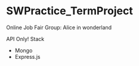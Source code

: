 # SWPractice_TermProject
Online Job Fair
Group: Alice in wonderland 

API Only!
Stack
- Mongo
- Express.js
